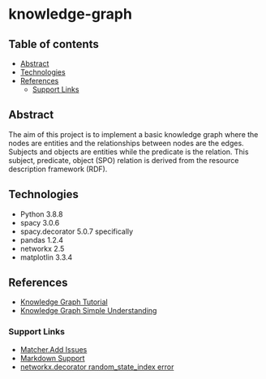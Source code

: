 # knowledge-graph

## Table of contents
* [Abstract](#abstract)
* [Technologies](#technologies)
* [References](#references)
  * [Support Links](#support-links)

## Abstract
The aim of this project is to implement a basic knowledge graph where the nodes are entities and the relationships between nodes are the edges. Subjects and objects are entities while the predicate is the relation. This subject, predicate, object (SPO) relation is derived from the resource description framework (RDF). 

## Technologies
- Python 3.8.8
- spacy 3.0.6
- spacy.decorator 5.0.7 specifically
- pandas 1.2.4
- networkx 2.5
- matplotlin 3.3.4


## References
- [Knowledge Graph Tutorial](https://www.analyticsvidhya.com/blog/2019/10/how-to-build-knowledge-graph-text-using-spacy/)
- [Knowledge Graph Simple Understanding](https://medium.com/analytics-vidhya/a-knowledge-graph-implementation-tutorial-for-beginners-3c53e8802377)

### Support Links
- [Matcher.Add Issues](https://stackoverflow.com/questions/66164156/problem-with-using-spacy-matcher-matcher-matcher-add-method)
- [Markdown Support](https://www.markdownguide.org/basic-syntax/#lists-1)
- [networkx.decorator random_state_index error](https://stackoverflow.com/questions/66922359/unexpected-error-while-drawing-networkx-graph/66922837#66922837)
